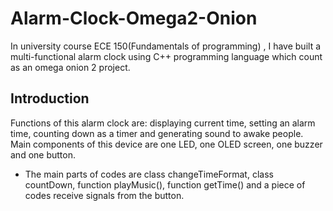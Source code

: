 # Alarm-Clock-Omega2-Onion
In university course ECE 150(Fundamentals of programming) , I have built a multi-functional alarm clock using C++ programming language which count as an omega onion 2 project. 
## Introduction 
Functions of this alarm clock are: displaying current time, setting an alarm time, counting down as a timer and generating sound to awake people. Main components of this device are one LED, one OLED screen, one buzzer and one button.

* The main parts of codes are class changeTimeFormat, class countDown, function playMusic(), function getTime() and a piece of codes receive signals from the button.
